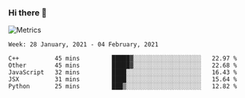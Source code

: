 ### Hi there 👋

![Metrics](https://github.com/radoapx/radoapx/blob/main/github-metrics.svg)

<!--START_SECTION:waka-->
```text
Week: 28 January, 2021 - 04 February, 2021

C++          45 mins         █████▓░░░░░░░░░░░░░░░░░░░   22.97 % 
Other        45 mins         █████▓░░░░░░░░░░░░░░░░░░░   22.68 % 
JavaScript   32 mins         ████░░░░░░░░░░░░░░░░░░░░░   16.43 % 
JSX          31 mins         ████░░░░░░░░░░░░░░░░░░░░░   15.64 % 
Python       25 mins         ███▒░░░░░░░░░░░░░░░░░░░░░   12.82 % 
```
<!--END_SECTION:waka-->

<!--
**radoapx/radoapx** is a ✨ _special_ ✨ repository because its `README.md` (this file) appears on your GitHub profile.

Here are some ideas to get you started:

- 🔭 I’m currently working on ...
- 🌱 I’m currently learning ...
- 👯 I’m looking to collaborate on ...
- 🤔 I’m looking for help with ...
- 💬 Ask me about ...
- 📫 How to reach me: ...
- 😄 Pronouns: ...
- ⚡ Fun fact: ...
-->
